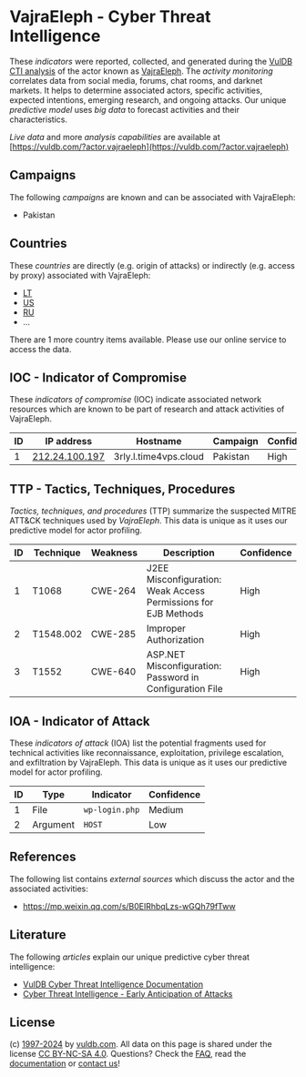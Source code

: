 # VajraEleph - Cyber Threat Intelligence

These _indicators_ were reported, collected, and generated during the [VulDB CTI analysis](https://vuldb.com/?kb.cti) of the actor known as [VajraEleph](https://vuldb.com/?actor.vajraeleph). The _activity monitoring_ correlates data from social media, forums, chat rooms, and darknet markets. It helps to determine associated actors, specific activities, expected intentions, emerging research, and ongoing attacks. Our unique _predictive model_ uses _big data_ to forecast activities and their characteristics.

_Live data_ and more _analysis capabilities_ are available at [https://vuldb.com/?actor.vajraeleph](https://vuldb.com/?actor.vajraeleph)

## Campaigns

The following _campaigns_ are known and can be associated with VajraEleph:

* Pakistan

## Countries

These _countries_ are directly (e.g. origin of attacks) or indirectly (e.g. access by proxy) associated with VajraEleph:

* [LT](https://vuldb.com/?country.lt)
* [US](https://vuldb.com/?country.us)
* [RU](https://vuldb.com/?country.ru)
* ...

There are 1 more country items available. Please use our online service to access the data.

## IOC - Indicator of Compromise

These _indicators of compromise_ (IOC) indicate associated network resources which are known to be part of research and attack activities of VajraEleph.

ID | IP address | Hostname | Campaign | Confidence
-- | ---------- | -------- | -------- | ----------
1 | [212.24.100.197](https://vuldb.com/?ip.212.24.100.197) | 3rly.l.time4vps.cloud | Pakistan | High

## TTP - Tactics, Techniques, Procedures

_Tactics, techniques, and procedures_ (TTP) summarize the suspected MITRE ATT&CK techniques used by _VajraEleph_. This data is unique as it uses our predictive model for actor profiling.

ID | Technique | Weakness | Description | Confidence
-- | --------- | -------- | ----------- | ----------
1 | T1068 | CWE-264 | J2EE Misconfiguration: Weak Access Permissions for EJB Methods | High
2 | T1548.002 | CWE-285 | Improper Authorization | High
3 | T1552 | CWE-640 | ASP.NET Misconfiguration: Password in Configuration File | High

## IOA - Indicator of Attack

These _indicators of attack_ (IOA) list the potential fragments used for technical activities like reconnaissance, exploitation, privilege escalation, and exfiltration by VajraEleph. This data is unique as it uses our predictive model for actor profiling.

ID | Type | Indicator | Confidence
-- | ---- | --------- | ----------
1 | File | `wp-login.php` | Medium
2 | Argument | `HOST` | Low

## References

The following list contains _external sources_ which discuss the actor and the associated activities:

* https://mp.weixin.qq.com/s/B0ElRhbqLzs-wGQh79fTww

## Literature

The following _articles_ explain our unique predictive cyber threat intelligence:

* [VulDB Cyber Threat Intelligence Documentation](https://vuldb.com/?kb.cti)
* [Cyber Threat Intelligence - Early Anticipation of Attacks](https://www.scip.ch/en/?labs.20201022)

## License

(c) [1997-2024](https://vuldb.com/?kb.changelog) by [vuldb.com](https://vuldb.com/?kb.about). All data on this page is shared under the license [CC BY-NC-SA 4.0](https://creativecommons.org/licenses/by-nc-sa/4.0/). Questions? Check the [FAQ](https://vuldb.com/?kb.faq), read the [documentation](https://vuldb.com/?kb) or [contact us](https://vuldb.com/?contact)!

